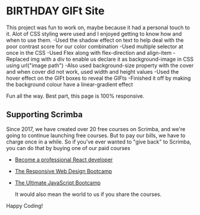 # BIRTHDAY GIFt Site

This project was fun to work on, maybe because it had a personal touch to it.
Alot of CSS styling were used and I enjoyed getting to know how and when to use them.
-Used the shadow effect on text to help deal with the poor contrast score for our color combination
-Used multiple selector at once in the CSS
-Used Flex along with flex-direction and align-item 
-Replaced img with a div to enable us declare it as background-image in CSS using url("image path")
-Also used background-size property with the cover and when cover did not work, used width and height values
-Used the hover effect on the GIFt boxes to reveal the GIFts
-Finished it off by making the background colour have a linear-gradient effect

Fun all the way.
Best part, this page is 100% responsive.


## Supporting Scrimba

Since 2017, we have created over 20 free courses on Scrimba, and we're going to
continue launching free courses. But to pay our bills, we have to charge once
in a while. So if you've ever wanted to "give back" to Scrimba, you can do that by buying
	one of our paid courses

- [Become a professional React developer](https://scrimba.com/course/greact)
- [The Responsive Web Design Bootcamp](https://scrimba.com/course/gresponsive)
- [The Ultimate JavaScript Bootcamp](https://scrimba.com/course/gjavascript)

	It would also mean the world to us if you share the courses.  

Happy Coding!
